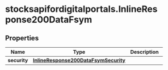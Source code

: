 # stocksapifordigitalportals.InlineResponse200DataFsym

## Properties

Name | Type | Description | Notes
------------ | ------------- | ------------- | -------------
**security** | [**InlineResponse200DataFsymSecurity**](InlineResponse200DataFsymSecurity.md) |  | [optional] 


